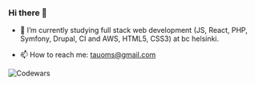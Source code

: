 ### Hi there 👋

- 🌱 I’m currently studying full stack web development (JS, React, PHP, Symfony, Drupal, CI and AWS, HTML5, CSS3) at bc helsinki.

- 📫 How to reach me: tauoms@gmail.com

![Codewars](https://github.r2v.ch/codewars?user=tauoms&stroke=%23AA4465)

<!--
**tauoms/tauoms** is a ✨ _special_ ✨ repository because its `README.md` (this file) appears on your GitHub profile.

Here are some ideas to get you started:

- 🔭 I’m currently working on ...
- 🌱 I’m currently learning ...
- 👯 I’m looking to collaborate on ...
- 🤔 I’m looking for help with ...
- 💬 Ask me about ...
- 📫 How to reach me: ...
- 😄 Pronouns: ...
- ⚡ Fun fact: ...
-->
